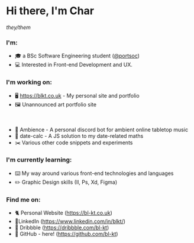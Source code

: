 # **Hi there, I'm Char**

*they/them*

### **I'm**:
- 🎓 a BSc Software Engineering student ([@portsoc](httpsL//github.com/portsoc))
- 💻 Interested in Front-end Development and UX.

### **I'm working on**:
- 🖥️ https://blkt.co.uk - My personal site and portfolio  
- 🖼️ Unannounced art portfolio site 

<br>

- 🎵 Ambience - A personal discord bot for ambient online tabletop music
- 📅 date-calc - A JS solution to my date-related maths
- ✂️ Various other code snippets and experiments

### **I'm currently learning**:
- ⌨️ My way around various front-end technologies and languages
- ✏️ Graphic Design skills (Il, Ps, Xd, Figma)

### **Find me on**:

- 🐈 Personal Website (https://bl-kt.co.uk)
- 👔LinkedIn (https://www.linkedin.com/in/blkt/)
- 🎨 Dribbble (https://dribbble.com/bl-kt)
- 💾 GitHub - here! (https://github.com/bl-kt)


